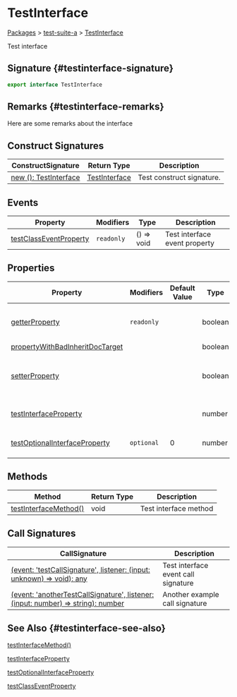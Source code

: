 # TestInterface

[Packages](./) &gt; [test-suite-a](./test-suite-a/) &gt; [TestInterface](./test-suite-a/testinterface-interface/)

Test interface

## Signature {#testinterface-signature}

```typescript
export interface TestInterface
```

## Remarks {#testinterface-remarks}

Here are some remarks about the interface

## Construct Signatures

| ConstructSignature | Return Type | Description |
| --- | --- | --- |
| [new (): TestInterface](./test-suite-a/testinterface-interface/_new_-constructsignature) | [TestInterface](./test-suite-a/testinterface-interface/) | Test construct signature. |

## Events

| Property | Modifiers | Type | Description |
| --- | --- | --- | --- |
| [testClassEventProperty](./test-suite-a/testinterface-interface/testclasseventproperty-propertysignature) | `readonly` | () =&gt; void | Test interface event property |

## Properties

| Property | Modifiers | Default Value | Type | Description |
| --- | --- | --- | --- | --- |
| [getterProperty](./test-suite-a/testinterface-interface/getterproperty-property) | `readonly` |  | boolean | A test getter-only interface property. |
| [propertyWithBadInheritDocTarget](./test-suite-a/testinterface-interface/propertywithbadinheritdoctarget-propertysignature) |  |  | boolean |  |
| [setterProperty](./test-suite-a/testinterface-interface/setterproperty-property) |  |  | boolean | A test property with a getter and a setter. |
| [testInterfaceProperty](./test-suite-a/testinterface-interface/testinterfaceproperty-propertysignature) |  |  | number | Test interface property |
| [testOptionalInterfaceProperty](./test-suite-a/testinterface-interface/testoptionalinterfaceproperty-propertysignature) | `optional` | 0 | number | Test optional property |

## Methods

| Method | Return Type | Description |
| --- | --- | --- |
| [testInterfaceMethod()](./test-suite-a/testinterface-interface/testinterfacemethod-methodsignature) | void | Test interface method |

## Call Signatures

| CallSignature | Description |
| --- | --- |
| [(event: 'testCallSignature', listener: (input: unknown) =&gt; void): any](./test-suite-a/testinterface-interface/_call_-callsignature) | Test interface event call signature |
| [(event: 'anotherTestCallSignature', listener: (input: number) =&gt; string): number](./test-suite-a/testinterface-interface/_call__1-callsignature) | Another example call signature |

## See Also {#testinterface-see-also}

[testInterfaceMethod()](./test-suite-a/testinterface-interface/testinterfacemethod-methodsignature)

[testInterfaceProperty](./test-suite-a/testinterface-interface/testinterfaceproperty-propertysignature)

[testOptionalInterfaceProperty](./test-suite-a/testinterface-interface/testoptionalinterfaceproperty-propertysignature)

[testClassEventProperty](./test-suite-a/testinterface-interface/testclasseventproperty-propertysignature)
